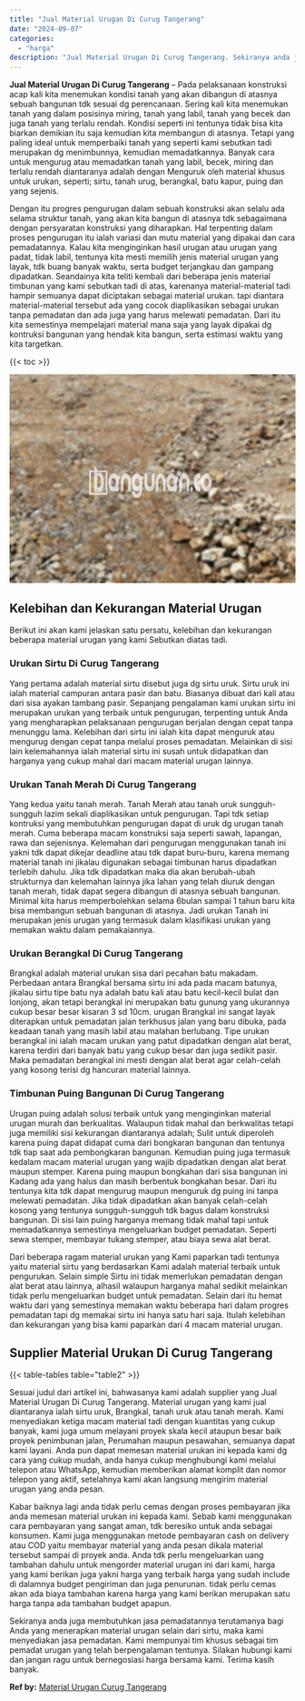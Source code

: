 ```yaml
---
title: "Jual Material Urugan Di Curug Tangerang"
date: "2024-09-07"
categories: 
  - "harga"
description: "Jual Material Urugan Di Curug Tangerang. Sekiranya anda juga membutuhkan jasa pemadatannya terutamanya bagi Anda yang menerapkan material urugan selain dari..."
---
```


**Jual Material Urugan Di Curug Tangerang** – Pada pelaksanaan konstruksi acap kali kita menemukan kondisi tanah yang akan dibangun di atasnya sebuah bangunan tdk sesuai dg perencanaan. Sering kali kita menemukan tanah yang dalam posisinya miring, tanah yang labil, tanah yang becek dan juga tanah yang terlalu rendah. Kondisi seperti ini tentunya tidak bisa kita biarkan demikian itu saja kemudian kita membangun di atasnya. Tetapi yang paling ideal untuk memperbaiki tanah yang seperti kami sebutkan tadi merupakan dg menimbunnya, kemudian memadatkannya. Banyak cara untuk mengurug atau memadatkan tanah yang labil, becek, miring dan terlalu rendah diantaranya adalah dengan Menguruk oleh material khusus untuk urukan, seperti; sirtu, tanah urug, berangkal, batu kapur, puing dan yang sejenis.

Dengan itu progres pengurugan dalam sebuah konstruksi akan selalu ada selama struktur tanah, yang akan kita bangun di atasnya tdk sebagaimana dengan persyaratan konstruksi yang diharapkan. Hal terpenting dalam proses pengurugan itu ialah variasi dan mutu material yang dipakai dan cara pemadatannya. Kalau kita menginginkan hasil urugan atau urugan yang padat, tidak labil, tentunya kita mesti memilih jenis material urugan yang layak, tdk buang banyak waktu, serta budget terjangkau dan gampang dipadatkan. Seandainya kita teliti kembali dari beberapa jenis material timbunan yang kami sebutkan tadi di atas, karenanya material-material tadi hampir semuanya dapat diciptakan sebagai material urukan. tapi diantara material-material tersebut ada yang cocok diaplikasikan sebagai urukan tanpa pemadatan dan ada juga yang harus melewati pemadatan. Dari itu kita semestinya mempelajari material mana saja yang layak dipakai dg kontruksi bangunan yang hendak kita bangun, serta estimasi waktu yang kita targetkan.

{{< toc >}}

![Jual Material Urugan Di Curug Tangerang](/images/jual-urugan-37.png)

## Kelebihan dan Kekurangan Material Urugan

Berikut ini akan kami jelaskan satu persatu, kelebihan dan kekurangan beberapa material urugan yang kami Sebutkan diatas tadi.

### Urukan Sirtu Di Curug Tangerang

Yang pertama adalah material sirtu disebut juga dg sirtu uruk. Sirtu uruk ini ialah material campuran antara pasir dan batu. Biasanya dibuat dari kali atau dari sisa ayakan tambang pasir. Sepanjang pengalaman kami urukan sirtu ini merupakan urukan yang terbaik untuk pengurugan, terpenting untuk Anda yang mengharapkan pelaksanaan pengurugan berjalan dengan cepat tanpa menunggu lama. Kelebihan dari sirtu ini ialah kita dapat menguruk atau mengurug dengan cepat tanpa melalui proses pemadatan. Melainkan di sisi lain kelemahannya ialah material sirtu ini susah untuk didapatkan dan harganya yang cukup mahal dari macam material urugan lainnya.

### Urukan Tanah Merah Di Curug Tangerang

Yang kedua yaitu tanah merah. Tanah Merah atau tanah uruk sungguh-sungguh lazim sekali diaplikasikan untuk pengurugan. Tapi tdk setiap kontruksi yang membutuhkan pengurugan dapat di uruk dg urugan tanah merah. Cuma beberapa macam konstruksi saja seperti sawah, lapangan, rawa dan sejenisnya. Kelemahan dari pengurugan menggunakan tanah ini yakni tdk dapat dikejar deadline atau tdk dapat buru-buru, karena memang material tanah ini jikalau digunakan sebagai timbunan harus dipadatkan terlebih dahulu. Jika tdk dipadatkan maka dia akan berubah-ubah strukturnya dan kelemahan lainnya jika lahan yang telah diuruk dengan tanah merah, tidak dapat segera dibangun di atasnya sebuah bangunan. Minimal kita harus memperbolehkan selama 6bulan sampai 1 tahun baru kita bisa membangun sebuah bangunan di atasnya. Jadi urukan Tanah ini merupakan jenis urugan yang termasuk dalam klasifikasi urukan yang memakan waktu dalam pemakaiannya.

### Urukan Berangkal Di Curug Tangerang

Brangkal adalah material urukan sisa dari pecahan batu makadam. Perbedaan antara Brangkal bersama sirtu ini ada pada macam batunya, jikalau sirtu tipe batu nya adalah batu kali atau batu kecil-kecil bulat dan lonjong, akan tetapi berangkal ini merupakan batu gunung yang ukurannya cukup besar besar kisaran 3 sd 10cm. urugan Brangkal ini sangat layak diterapkan untuk pemadatan jalan terkhusus jalan yang baru dibuka, pada keadaan tanah yang masih labil atau malahan berlubang. Tipe urukan berangkal ini ialah macam urukan yang patut dipadatkan dengan alat berat, karena terdiri dari banyak batu yang cukup besar dan juga sedikit pasir. Maka pemadatan berangkal ini mesti dengan alat berat agar celah-celah yang kosong terisi dg hancuran material lainnya.

### Timbunan Puing Bangunan Di Curug Tangerang

Urugan puing adalah solusi terbaik untuk yang menginginkan material urugan murah dan berkualitas. Walaupun tidak mahal dan berkwalitas tetapi juga memiliki sisi kekurangan diantaranya adalah; Sulit untuk diperoleh karena puing dapat didapat cuma dari bongkaran bangunan dan tentunya tdk tiap saat ada pembongkaran bangunan. Kemudian puing juga termasuk kedalam macam material urugan yang wajib dipadatkan dengan alat berat maupun stemper. Karena puing maupun bongkahan dari sisa bangunan ini Kadang ada yang halus dan masih berbentuk bongkahan besar. Dari itu tentunya kita tdk dapat mengurug maupun menguruk dg puing ini tanpa melewati pemadatan. Jika tidak dipadatkan akan banyak celah-celah kosong yang tentunya sungguh-sungguh tdk bagus dalam konstruksi bangunan. Di sisi lain puing harganya memang tidak mahal tapi untuk memadatkannya semestinya mengeluarkan budget pemadatan. Seperti sewa stemper, membayar tukang stemper, atau biaya sewa alat berat.

Dari beberapa ragam material urukan yang Kami paparkan tadi tentunya yaitu material sirtu yang berdasarkan Kami adalah material terbaik untuk pengurukan. Selain simple Sirtu ini tidak memerlukan pemadatan dengan alat berat atau lainnya, alhasil walaupun harganya mahal sedikit melainkan tidak perlu mengeluarkan budget untuk pemadatan. Selain dari itu hemat waktu dari yang semestinya memakan waktu beberapa hari dalam progres pemadatan tapi dg memakai sirtu ini hanya satu hari saja. Itulah kelebihan dan kekurangan yang bisa kami paparkan dari 4 macam material urugan.

## Supplier Material Urukan Di Curug Tangerang

{{< table-tables table="table2" >}}

Sesuai judul dari artikel ini, bahwasanya kami adalah supplier yang Jual Material Urugan Di Curug Tangerang. Material urugan yang kami jual diantaranya ialah sirtu uruk, Brangkal, tanah uruk atau tanah merah. Kami menyediakan ketiga macam material tadi dengan kuantitas yang cukup banyak, kami juga umum melayani proyek skala kecil ataupun besar baik proyek penimbunan jalan, Perumahan maupun pesawahan, semuanya dapat kami layani. Anda pun dapat memesan material urukan ini kepada kami dg cara yang cukup mudah, anda hanya cukup menghubungi kami melalui telepon atau WhatsApp, kemudian memberikan alamat komplit dan nomor telepon yang aktif, setelahnya kami akan langsung mengirim material urugan yang anda pesan.

Kabar baiknya lagi anda tidak perlu cemas dengan proses pembayaran jika anda memesan material urukan ini kepada kami. Sebab kami menggunakan cara pembayaran yang sangat aman, tdk beresiko untuk anda sebagai konsumen. Kami juga menggunakan metode pembayaran cash on delivery atau COD yaitu membayar material yang anda pesan dikala material tersebut sampai di proyek anda. Anda tdk perlu mengeluarkan uang tambahan dahulu untuk mengorder material urugan ini dari kami, harga yang kami berikan juga yakni harga yang terbaik harga yang sudah include di dalamnya budget pengiriman dan juga penurunan. tidak perlu cemas akan ada biaya tambahan karena harga yang kami berikan merupakan satu harga tanpa ada tambahan budget apapun.

Sekiranya anda juga membutuhkan jasa pemadatannya terutamanya bagi Anda yang menerapkan material urugan selain dari sirtu, maka kami menyediakan jasa pemadatan. Kami mempunyai tim khusus sebagai tim pemadat urugan yang telah berpengalaman tentunya. Silakan hubungi kami dan jangan ragu untuk bernegosiasi harga bersama kami. Terima kasih banyak.

**Ref by:** [Material Urugan Curug Tangerang](https://id.wikipedia.org/wiki/Material)
